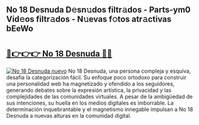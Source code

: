 ## No 18 Desnuda D𝚎sn𝚞dos filtr𝚊dos - Parts-ym0 Vid𝚎os filtr𝚊dos - N𝚞evas f𝚘tos atr𝚊ctivas bEeWo

# <h2><a href="http://mb5q5yp.tromn.icu/?c=No+18+Desnuda">🔗👉👉👉 No 18 Desnuda 🔗🔗</a></h2>

[![No 18 Desnuda nuevo](https://i.imgur.com/pEAQMta.gif)](http://mb5q5yp.tromn.icu/?c=No+18+Desnuda)
No 18 Desnuda, una persona compleja y esquiva, desafía la categorización fácil. Su enfoque poco ortodoxo para construir una personalidad web ha magnetizado y ofendido a los seguidores, generando debates sobre la expresión artística, la privacidad y las complejidades de las comunidades virtuales. A pesar de la ambigüedad de sus intenciones, su huella en los medios digitales es imborrable. La determinación inquebrantable y el magnetismo innegable impulsan a No 18 Desnuda a nuevas alturas en la comunidad digital.
